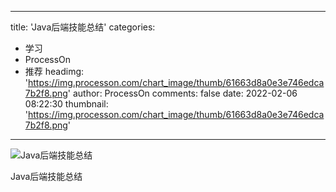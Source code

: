 
---
title: 'Java后端技能总结'
categories: 
 - 学习
 - ProcessOn
 - 推荐
headimg: 'https://img.processon.com/chart_image/thumb/61663d8a0e3e746edca7b2f8.png'
author: ProcessOn
comments: false
date: 2022-02-06 08:22:30
thumbnail: 'https://img.processon.com/chart_image/thumb/61663d8a0e3e746edca7b2f8.png'
---

<div>   
<img class="thumb" alt="Java后端技能总结" src="https://img.processon.com/chart_image/thumb/61663d8a0e3e746edca7b2f8.png" referrerpolicy="no-referrer">
<p>Java后端技能总结</p>  
</div>
            